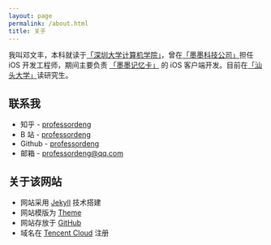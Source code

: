 ```yaml
---
layout: page
permalink: /about.html
title: 关于
---
```


我叫邓文丰，本科就读于[「深圳大学计算机学院」](https://csse.szu.edu.cn/)，曾在[「墨墨科技公司」](https://www.maimemo.com/join)担任 iOS 开发工程师，期间主要负责 [「墨墨记忆卡」](https://www.markji.com/app) 的 iOS 客户端开发。目前在[「汕头大学」](https://eng.stu.edu.cn/xyjs/gyxjs/jsjkxyjsx.htm)读研究生。

## 联系我

- 知乎 - [professordeng](https://www.zhihu.com/people/professordeng)
- B 站 - [professordeng](https://space.bilibili.com/491275843)
- Github - [professordeng](https://github.com/professordeng)
- 邮箱 - [professordeng@qq.com](mailto:professordeng@qq.com)

## 关于该网站

- 网站采用 [Jekyll](https://jekyllrb.com/) 技术搭建
- 网站模版为 [Theme](https://github.com/professordeng/theme)
- 网站存放于 [GitHub](https://github.com/professordeng/blog)
- 域名在 [Tencent Cloud](https://dnspod.cloud.tencent.com/) 注册